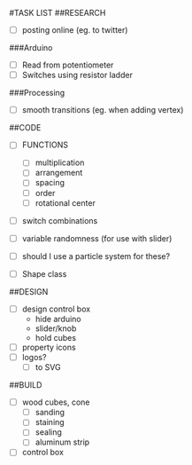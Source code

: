 #TASK LIST
##RESEARCH
+ [ ] posting online (eg. to twitter)

###Arduino
+ [ ] Read from potentiometer
+ [ ] Switches using resistor ladder

###Processing
+ [ ] smooth transitions (eg. when adding vertex)


##CODE
+ [ ] FUNCTIONS
    + [ ] multiplication
    + [ ] arrangement
    + [ ] spacing
    + [ ] order
    + [ ] rotational center
+ [ ] switch combinations
+ [ ] variable randomness (for use with slider)
+ [ ] should I use a particle system for these?
+ [ ] Shape class


##DESIGN
+ [ ] design control box
  - hide arduino
  - slider/knob
  - hold cubes
+ [ ] property icons
+ [ ] logos?
  - [ ] to SVG

##BUILD
+ [ ] wood cubes, cone
  - [ ] sanding
  - [ ] staining
  - [ ] sealing
  - [ ] aluminum strip
+ [ ] control box